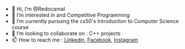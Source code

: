 - 👋 Hi, I’m @RedocamaI
- 👀 I’m interested in  and Competitive Programming
- 🌱 I’m currently pursuing the cs50's Introduction to Computer Science course
- 💞️ I’m looking to collaborate on : C++ projects
- 📫 How to reach me : [Linkedin](https://www.linkedin.com/in/suraj-barnwal-48a306203), [Facebook](https://www.facebook.com/suraj.kumarbarnwal.108), [Instagram](https://www.instagram.com/redocmi/)

